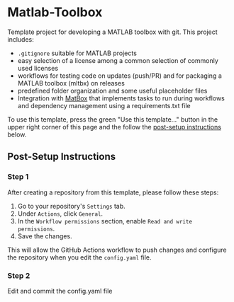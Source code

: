 # Matlab-Toolbox

Template project for developing a MATLAB toolbox with git. This project includes:
- `.gitignore` suitable for MATLAB projects
- easy selection of a license among a common selection of commonly used licenses 
- workflows for testing code on updates (push/PR) and for packaging a MATLAB toolbox (mltbx) on releases
- predefined folder organization and some useful placeholder files
- Integration with [MatBox](https://github.com/ehennestad/MatBox) that implements tasks to run during workflows and dependency management using a requirements.txt file

To use this template, press the green "Use this template..." button in the upper right corner of this page and the follow the [post-setup instructions](#post-setup-instructions) below.

## Post-Setup Instructions

### Step 1
After creating a repository from this template, please follow these steps:

1. Go to your repository's `Settings` tab.
2. Under `Actions`, click `General`.
3. In the `Workflow permissions` section, enable `Read and write permissions`.
4. Save the changes.

This will allow the GitHub Actions workflow to push changes and configure the repository when you edit the `config.yaml` file.

### Step 2
Edit and commit the config.yaml file
